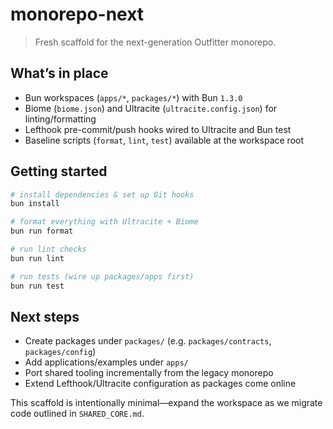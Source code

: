 # monorepo-next

> Fresh scaffold for the next-generation Outfitter monorepo.

## What’s in place

- Bun workspaces (`apps/*`, `packages/*`) with Bun `1.3.0`
- Biome (`biome.json`) and Ultracite (`ultracite.config.json`) for linting/formatting
- Lefthook pre-commit/push hooks wired to Ultracite and Bun test
- Baseline scripts (`format`, `lint`, `test`) available at the workspace root

## Getting started

```bash
# install dependencies & set up Git hooks
bun install

# format everything with Ultracite + Biome
bun run format

# run lint checks
bun run lint

# run tests (wire up packages/apps first)
bun run test
```

## Next steps

- Create packages under `packages/` (e.g. `packages/contracts`, `packages/config`)
- Add applications/examples under `apps/`
- Port shared tooling incrementally from the legacy monorepo
- Extend Lefthook/Ultracite configuration as packages come online

This scaffold is intentionally minimal—expand the workspace as we migrate code outlined in `SHARED_CORE.md`.
